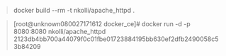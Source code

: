 > docker build --rm -t nkolli/apache_httpd .

> [root@unknown080027171612 docker_ce]# docker run -d -p 8080:8080  nkolli/apache_httpd
> 2123db4bb700a44079f0c01fbe01723884195bb630ef2dfb2490058c53b84209


